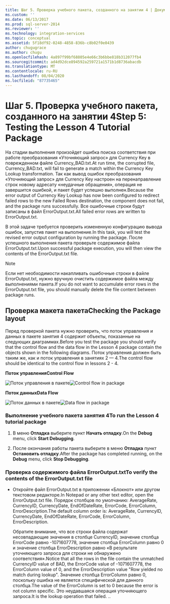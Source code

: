 ```yaml
---
title: Шаг 5. Проверка учебного пакета, созданного на занятии 4 | Документы Майкрософт
ms.custom: ''
ms.date: 06/13/2017
ms.prod: sql-server-2014
ms.reviewer: ''
ms.technology: integration-services
ms.topic: conceptual
ms.assetid: 5f18df92-0248-4858-836b-c8b02f0e0439
author: chugugrace
ms.author: chugu
ms.openlocfilehash: 4a897f99bf68805e4e66c3b6bbe818b312077fb4
ms.sourcegitcommit: ad4d92dce894592a259721a1571b1d8736abacdb
ms.translationtype: MT
ms.contentlocale: ru-RU
ms.lasthandoff: 08/04/2020
ms.locfileid: "87735465"
---
```

# <a name="step-5-testing-the-lesson-4-tutorial-package"></a><span data-ttu-id="d6ffd-102">Шаг 5. Проверка учебного пакета, созданного на занятии 4</span><span class="sxs-lookup"><span data-stu-id="d6ffd-102">Step 5: Testing the Lesson 4 Tutorial Package</span></span>
  <span data-ttu-id="d6ffd-103">На стадии выполнения произойдет ошибка поиска соответствия при работе преобразования «Уточняющий запрос» для Currency Key в поврежденном файле Currency_BAD.txt.</span><span class="sxs-lookup"><span data-stu-id="d6ffd-103">At run time, the corrupted file, Currency_BAD.txt, will fail to generate a match within the Currency Key Lookup transformation.</span></span> <span data-ttu-id="d6ffd-104">Так как вывод ошибок преобразования «Уточняющий запрос» для Currency Key настроен на перенаправление строк новому адресату «неудачные обращения», операция не завершится ошибкой, и пакет будет успешно выполнен.</span><span class="sxs-lookup"><span data-stu-id="d6ffd-104">Because the error output of Currency Key Lookup has now been configured to redirect failed rows to the new Failed Rows destination, the component does not fail, and the package runs successfully.</span></span> <span data-ttu-id="d6ffd-105">Все ошибочные строки будут записаны в файл ErrorOutput.txt.</span><span class="sxs-lookup"><span data-stu-id="d6ffd-105">All failed error rows are written to ErrorOutput.txt.</span></span>  
  
 <span data-ttu-id="d6ffd-106">В этой задаче требуется проверить измененную конфигурацию вывода ошибок, запустив пакет на выполнение.</span><span class="sxs-lookup"><span data-stu-id="d6ffd-106">In this task, you will test the revised error output configuration by running the package.</span></span> <span data-ttu-id="d6ffd-107">После успешного выполнения пакета проверьте содержимое файла ErrorOutput.txt.</span><span class="sxs-lookup"><span data-stu-id="d6ffd-107">Upon successful package execution, you will then view the contents of the ErrorOutput.txt file.</span></span>  
  
> [!NOTE]  
>  <span data-ttu-id="d6ffd-108">Если нет необходимости накапливать ошибочные строки в файле ErrorOutput.txt, нужно вручную очистить содержимое файла между выполнениями пакета.</span><span class="sxs-lookup"><span data-stu-id="d6ffd-108">If you do not want to accumulate error rows in the ErrorOutput.txt file, you should manually delete the file content between package runs.</span></span>  
  
## <a name="checking-the-package-layout"></a><span data-ttu-id="d6ffd-109">Проверка макета пакета</span><span class="sxs-lookup"><span data-stu-id="d6ffd-109">Checking the Package layout</span></span>  
 <span data-ttu-id="d6ffd-110">Перед проверкой пакета нужно проверить, что поток управления и данных в пакете занятия 4 содержит объекты, показанные на следующих диаграммах.</span><span class="sxs-lookup"><span data-stu-id="d6ffd-110">Before you test the package you should verify that the control flow and the data flow in the Lesson 4 package contain the objects shown in the following diagrams.</span></span> <span data-ttu-id="d6ffd-111">Поток управления должен быть таким же, как и поток управления в занятиях 2 — 4.</span><span class="sxs-lookup"><span data-stu-id="d6ffd-111">The control flow should be identical to the control flow in lessons 2 - 4.</span></span>  
  
 <span data-ttu-id="d6ffd-112">**Поток управления**</span><span class="sxs-lookup"><span data-stu-id="d6ffd-112">**Control Flow**</span></span>  
  
 <span data-ttu-id="d6ffd-113">![Поток управления в пакете](../../2014/tutorials/media/task4lesson2control.gif "Поток управления в пакете")</span><span class="sxs-lookup"><span data-stu-id="d6ffd-113">![Control flow in package](../../2014/tutorials/media/task4lesson2control.gif "Control flow in package")</span></span>  
  
 <span data-ttu-id="d6ffd-114">**Поток данных**</span><span class="sxs-lookup"><span data-stu-id="d6ffd-114">**Data Flow**</span></span>  
  
 <span data-ttu-id="d6ffd-115">![Поток данных в пакете](../../2014/tutorials/media/task5lesson5data.gif "Поток данных в пакете")</span><span class="sxs-lookup"><span data-stu-id="d6ffd-115">![Data flow in package](../../2014/tutorials/media/task5lesson5data.gif "Data flow in package")</span></span>  
  
### <a name="to-run-the-lesson-4-tutorial-package"></a><span data-ttu-id="d6ffd-116">Выполнение учебного пакета занятия 4</span><span class="sxs-lookup"><span data-stu-id="d6ffd-116">To run the Lesson 4 tutorial package</span></span>  
  
1.  <span data-ttu-id="d6ffd-117">В меню **Отладка** выберите пункт **Начать отладку**.</span><span class="sxs-lookup"><span data-stu-id="d6ffd-117">On the **Debug** menu, click **Start Debugging**.</span></span>  
  
2.  <span data-ttu-id="d6ffd-118">После окончания работы пакета выберите в меню **Отладка** пункт **Остановить отладку**.</span><span class="sxs-lookup"><span data-stu-id="d6ffd-118">After the package has completed running, on the **Debug** menu, click **Stop Debugging**.</span></span>  
  
### <a name="to-verify-the-contents-of-the-erroroutputtxt-file"></a><span data-ttu-id="d6ffd-119">Проверка содержимого файла ErrorOutput.txt</span><span class="sxs-lookup"><span data-stu-id="d6ffd-119">To verify the contents of the ErrorOutput.txt file</span></span>  
  
-   <span data-ttu-id="d6ffd-120">Откройте файл ErrorOutput.txt в приложении «Блокнот» или другом текстовом редакторе.</span><span class="sxs-lookup"><span data-stu-id="d6ffd-120">In Notepad or any other text editor, open the ErrorOutput.txt file.</span></span> <span data-ttu-id="d6ffd-121">Порядок столбцов по умолчанию: AverageRate, CurrencyID, CurrencyDate, EndOfDateRate, ErrorCode, ErrorColumn, ErrorDescription.</span><span class="sxs-lookup"><span data-stu-id="d6ffd-121">The default column order is: AverageRate, CurrencyID, CurrencyDate, EndOfDateRate, ErrorCode, ErrorColumn, ErrorDescription.</span></span>  
  
     <span data-ttu-id="d6ffd-122">Обратите внимание, что все строки файла содержат несовпадающие значения в столбце CurrencyID, значение столбца ErrorCode равно -1071607778, значение столбца ErrorColumn равно 0 и значение столбца ErrorDescription равно «В результате уточняющего запроса для строки не обнаружено соответствия».</span><span class="sxs-lookup"><span data-stu-id="d6ffd-122">Notice that all the rows in the file contain the unmatched CurrencyID value of BAD, the ErrorCode value of -1071607778, the ErrorColumn value of 0, and the ErrorDescription value "Row yielded no match during lookup".</span></span> <span data-ttu-id="d6ffd-123">Значение столбца ErrorColumn равно 0, поскольку ошибка не является специфической для данного столбца.</span><span class="sxs-lookup"><span data-stu-id="d6ffd-123">The value of the ErrorColumn is set to 0 because the error is not column specific.</span></span> <span data-ttu-id="d6ffd-124">Это неудавшаяся операция уточняющего запроса.</span><span class="sxs-lookup"><span data-stu-id="d6ffd-124">It is the lookup operation that failed.</span></span> <span data-ttu-id="d6ffd-125">.</span><span class="sxs-lookup"><span data-stu-id="d6ffd-125">.</span></span>  
  
  

